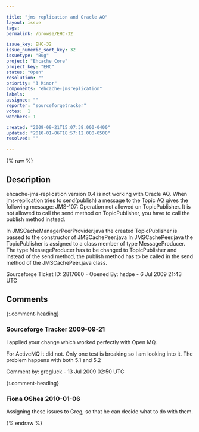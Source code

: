 ```yaml
---

title: "jms replication and Oracle AQ"
layout: issue
tags: 
permalink: /browse/EHC-32

issue_key: EHC-32
issue_numeric_sort_key: 32
issuetype: "Bug"
project: "Ehcache Core"
project_key: "EHC"
status: "Open"
resolution: ""
priority: "3 Minor"
components: "ehcache-jmsreplication"
labels: 
assignee: ""
reporter: "sourceforgetracker"
votes:  1
watchers: 1

created: "2009-09-21T15:07:38.000-0400"
updated: "2010-01-06T18:57:12.000-0500"
resolved: ""

---
```




{% raw %}



## Description

<div markdown="1" class="description">

ehcache-jms-replication version 0.4 is not working with Oracle AQ.
When jms-replication tries to send(publish) a message to the Topic AQ gives the following message: JMS-107: Operation not allowed on TopicPublisher.
It is not allowed to call the send method on TopicPublisher, you have to call the publish method instead.
 
In JMSCacheManagerPeerProvider.java the created TopicPublisher is passed to the constructor of JMSCachePeer.java
In JMSCachePeer.java the TopicPublisher is assigned to a class member of type MessageProducer.
The type MessageProducer has to be changed to TopicPublisher and instead of the send method, the publish method has to be called in the send method of the JMSCachePeer.java class.

Sourceforge Ticket ID: 2817660 - Opened By: hsdpe - 6 Jul 2009 21:43 UTC

</div>

## Comments


{:.comment-heading}
### **Sourceforge Tracker** <span class="date">2009-09-21</span>

<div markdown="1" class="comment">

I applied your change which worked perfectly with Open MQ.

For ActiveMQ it did not. Only one test is breaking so I am looking into it. The problem happens with both 5.1 and 5.2




Comment by: gregluck - 13 Jul 2009 02:50 UTC

</div>


{:.comment-heading}
### **Fiona OShea** <span class="date">2010-01-06</span>

<div markdown="1" class="comment">

Assigning these issues to Greg, so that he can decide what to do with them.

</div>



{% endraw %}
